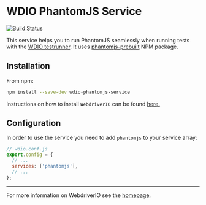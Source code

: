 # WDIO PhantomJS Service

[![Build Status][travis-image]][travis-url]

This service helps you to run PhantomJS seamlessly when running tests with the [WDIO testrunner](http://webdriver.io/guide/testrunner/gettingstarted.html). It uses [phantomjs-prebuilt](https://www.npmjs.com/package/phantomjs-prebuilt) NPM package.

## Installation

From npm:

```bash
npm install --save-dev wdio-phantomjs-service
```

Instructions on how to install `WebdriverIO` can be found [here.](http://webdriver.io/guide/getstarted/install.html)

## Configuration

In order to use the service you need to add `phantomjs` to your service array:

```js
// wdio.conf.js
export.config = {
  // ...
  services: ['phantomjs'],
  // ...
};
```

----

For more information on WebdriverIO see the [homepage](http://webdriver.io).

[travis-image]:https://img.shields.io/travis/cognitom/wdio-phantomjs-service.svg?style=flat-square
[travis-url]:https://travis-ci.org/cognitom/wdio-phantomjs-service
